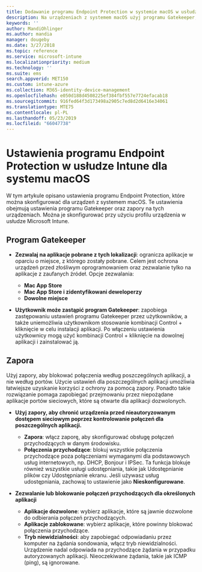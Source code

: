 ```yaml
---
title: Dodawanie programu Endpoint Protection w systemie macOS w usłudze Microsoft Intune — Azure | Microsoft Docs
description: Na urządzeniach z systemem macOS użyj programu Gatekeeper, aby określić, gdzie można instalować aplikacje (z uwzględnieniem sklepu Mac App Store). Ponadto włącz lub skonfiguruj zaporę, aby zezwolić na wybrane aplikacje, zablokować wybrane aplikacje, użyć trybu ukrywania, a nawet zablokować wybrane typy połączeń przychodzących przy użyciu usługi Microsoft Intune.
keywords: ''
author: MandiOhlinger
ms.author: mandia
manager: dougeby
ms.date: 3/27/2018
ms.topic: reference
ms.service: microsoft-intune
ms.localizationpriority: medium
ms.technology: ''
ms.suite: ems
search.appverid: MET150
ms.custom: intune-azure
ms.collection: M365-identity-device-management
ms.openlocfilehash: e050d188d4508225ef384fbf557e7724efacab18
ms.sourcegitcommit: 916fed64f3d173498a2905c7ed8d2d6416e34061
ms.translationtype: MTE75
ms.contentlocale: pl-PL
ms.lasthandoff: 05/23/2019
ms.locfileid: "66047738"
---
```

# <a name="macos-endpoint-protection-settings-in-intune"></a>Ustawienia programu Endpoint Protection w usłudze Intune dla systemu macOS

W tym artykule opisano ustawienia programu Endpoint Protection, które można skonfigurować dla urządzeń z systemem macOS. Te ustawienia obejmują ustawienia programu Gatekeeper oraz zapory na tych urządzeniach. Można je skonfigurować przy użyciu profilu urządzenia w usłudze Microsoft Intune.

## <a name="gatekeeper"></a>Program Gatekeeper

- **Zezwalaj na aplikacje pobrane z tych lokalizacji**: ogranicza aplikacje w oparciu o miejsce, z którego zostały pobrane. Celem jest ochrona urządzeń przed złośliwym oprogramowaniem oraz zezwalanie tylko na aplikacje z zaufanych źródeł. Opcje zezwalania: 
  - **Mac App Store**
  - **Mac App Store i zidentyfikowani deweloperzy**
  - **Dowolne miejsce**

- **Użytkownik może zastąpić program Gatekeeper**: zapobiega zastępowaniu ustawień programu Gatekeeper przez użytkowników, a także uniemożliwia użytkownikom stosowanie kombinacji Control + kliknięcie w celu instalacji aplikacji. Po włączeniu ustawienia użytkownicy mogą użyć kombinacji Control + kliknięcie na dowolnej aplikacji i zainstalować ją.

## <a name="firewall"></a>Zapora

Użyj zapory, aby blokować połączenia według poszczególnych aplikacji, a nie według portów. Użycie ustawień dla poszczególnych aplikacji umożliwia łatwiejsze uzyskanie korzyści z ochrony za pomocą zapory. Ponadto takie rozwiązanie pomaga zapobiegać przejmowaniu przez niepożądane aplikacje portów sieciowych, które są otwarte dla aplikacji dozwolonych.

- **Użyj zapory, aby chronić urządzenia przed nieautoryzowanym dostępem sieciowym poprzez kontrolowanie połączeń dla poszczególnych aplikacji.**
  - **Zapora**: włącz zaporę, aby skonfigurować obsługę połączeń przychodzących w danym środowisku.
  - **Połączenia przychodzące**: blokuj wszystkie połączenia przychodzące poza połączeniami wymaganymi dla podstawowych usług internetowych, np. DHCP, Bonjour i IPSec. Ta funkcja blokuje również wszystkie usługi udostępniania, takie jak Udostępnianie plików czy Udostępnianie ekranu. Jeśli używasz usług udostępniania, zachowaj to ustawienie jako **Nieskonfigurowane**.

- **Zezwalanie lub blokowanie połączeń przychodzących dla określonych aplikacji**
  - **Aplikacje dozwolone**: wybierz aplikacje, które są jawnie dozwolone do odbierania połączeń przychodzących.
  - **Aplikacje zablokowane**: wybierz aplikacje, które powinny blokować połączenia przychodzące.
  - **Tryb niewidzialności**: aby zapobiegać odpowiadaniu przez komputer na żądania sondowania, włącz tryb niewidzialności. Urządzenie nadal odpowiada na przychodzące żądania w przypadku autoryzowanych aplikacji. Nieoczekiwane żądania, takie jak ICMP (ping), są ignorowane.
